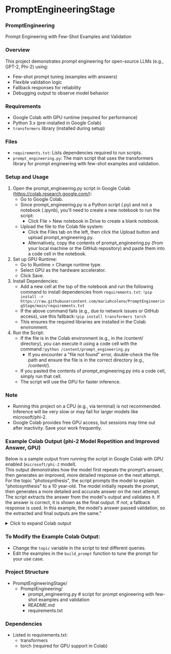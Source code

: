 # PromptEngineeringStage
### PromptEngineering
Prompt Engineering with Few-Shot Examples and Validation

### Overview
This project demonstrates prompt engineering for open-source LLMs (e.g., GPT-2, Phi-2) using:
- Few-shot prompt tuning (examples with answers)
- Flexible validation logic
- Fallback responses for reliability
- Debugging output to observe model behavior

### Requirements
- Google Colab with GPU runtime (required for performance) 
- Python 3.x (pre-installed in Google Colab)
- `transformers` library (installed during setup)

### Files
- `requirements.txt`: Lists dependencies required to run scripts.
- `prompt_engineering.py`: The main script that uses the transformers library for prompt engineering with few-shot examples and validation.

### Setup and Usage
1. Open the prompt_engineering.py script in Google Colab (https://colab.research.google.com/):
   - Go to Google Colab.
   - Since prompt_engineering.py is a Python script (.py) and not a notebook (.ipynb), you’ll need to create a new notebook to run the script:
     - Click File > New notebook in Drive to create a blank notebook.
   - Upload the file to the Colab file system: 
     - Click the Files tab on the left, then click the Upload button and upload prompt_engineering.py.
     - Alternatively, copy the contents of prompt_engineering.py (from your local machine or the GitHub repository) and paste them into a code cell in the notebook.
2. Set up GPU Runtime:
   - Go to Runtime > Change runtime type.
   - Select GPU as the hardware accelerator.
   - Click Save.
3. Install Dependencies: 
   - Add a new cell at the top of the notebook and run the following command to install dependencies from `requirements.txt`: `!pip install -r https://raw.githubusercontent.com/mariahcoleno/PromptEngineeringStage/main/requirements.txt`
   - If the above command fails (e.g., due to network issues or GitHub access), use this fallback:`!pip install transformers torch`
   - This ensures the required libraries are installed in the Colab environment.
4. Run the Script:
   - If the file is in the Colab environment (e.g., in the /content/ directory), you can execute it using a code cell with the command:`!python /content/prompt_engineering.py`
     - If you encounter a "file not found" error, double-check the file path and ensure the file is in the correct directory (e.g., /content/).
   - If you pasted the contents of prompt_engineering.py into a code cell, simply run that cell.
   - The script will use the GPU for faster inference.
 
### Note
- Running this project on a CPU (e.g., via terminal) is not recommended. Inference will be very slow or may fail for larger models like microsoft/phi-2.
- Google Colab provides free GPU access, but sessions may time out after inactivity. Save your work frequently.  

### Example Colab Output (phi-2 Model Repetition and Improved Answer, GPU)

Below is a sample output from running the script in Google Colab with GPU enabled (`microsoft/phi-2` model).  
This output demonstrates how the model first repeats the prompt’s answer, then generates an improved, more detailed response on the next attempt.
For the topic "photosynthesis", the script prompts the model to explain "photosynthesis" to a 10 year-old. The model initially repeats the prompt, then generates a more detailed and accurate answer on the next attempt. The script extracts the answer from the model's output and validates it. If the answer is correct, it is shown as the final output. If not, a fallback response is used. In this example, the model's answer passed validation, so the extracted and final outputs are the same."

<details>
<summary>Click to expand Colab output</summary>
```
=== Prompt Sent to Model ===

Explain the following topic to a 10-year-old in 2 short sentences. Use simple words and include a real-world example.

Topic: Machine learning
A: It's when computers learn from examples to do tasks like guessing what's in a picture.

Topic: Photosynthesis
A: It's how plants make food from sunlight, like when a leaf turns sunshine into sugar.

Topic: Python
A: It's a programming language people use to tell computers what to do, like making games or apps.

Topic: Photosynthesis
A:

=== Full Model Output ===

Topic: Machine learning
A: It's when computers learn from examples to do tasks like guessing what's in a picture.

Topic: Photosynthesis
A: It's how plants make food from sunlight, like when a leaf turns sunshine into sugar. <-- (model repeats prompt answer)

Topic: Python
A: It's a programming language people use to tell computers what to do, like making games or apps.

Topic: Photosynthesis
A: Photosynthesis is when plants use sunlight to make food, like when plants use the sun's energy to make sugar from water and carbon dioxide. <-- (model generates improved answer)

=== Extracted Answer (improved model answer) ===
Photosynthesis is when plants use sunlight to make food, like when plants use the sun's energy to make sugar from water and carbon dioxide.

=== Validation Result ===
True

=== Final Output (Model Answer) ===
Photosynthesis is when plants use sunlight to make food, like when plants use the sun's energy to make sugar from water and carbon dioxide.
'''

</details>

### To Modify the Example Colab Output:
- Change the `topic` variable in the script to test different queries.
- Edit the examples in the `build_prompt` function to tune the prompt for your use case.

### Project Structure
- PromptEngineeringStage/
  - PromptEngineering/
    - prompt_engineering.py # script for prompt engineering with few-shot examples and validation
    - README.md
    - requirements.txt

### Dependencies
- Listed in requirements.txt:
  - transformers
  - torch (required for GPU support in Colab)




